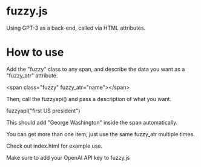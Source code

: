 # fuzzy.js
Using GPT-3 as a back-end, called via HTML attributes.

# How to use

Add the "fuzzy" class to any span, and describe the data you want as a "fuzzy_atr" attribute.

\<span class="fuzzy" fuzzy_atr="name">\</span>

Then, call the fuzzyapi() and pass a description of what you want.

fuzzyapi("first US president")

This should add "George Washington" inside the span automatically.

You can get more than one item, just use the same fuzzy_atr multiple times.

Check out index.html for example use.

Make sure to add your OpenAI API key to fuzzy.js

